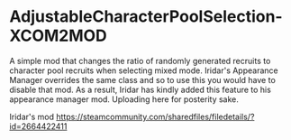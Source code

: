 # AdjustableCharacterPoolSelection-XCOM2MOD

A simple mod that changes the ratio of randomly generated recruits to character pool recruits when selecting mixed mode.
Iridar's Appearance Manager overrides the same class and so to use this you would have to disable that mod. As a result,
Iridar has kindly added this feature to his appearance manager mod. Uploading here for posterity sake.

Iridar's mod https://steamcommunity.com/sharedfiles/filedetails/?id=2664422411
